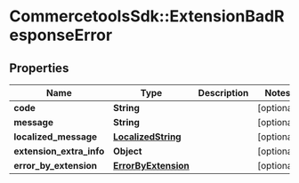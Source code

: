 # CommercetoolsSdk::ExtensionBadResponseError

## Properties
Name | Type | Description | Notes
------------ | ------------- | ------------- | -------------
**code** | **String** |  | [optional] 
**message** | **String** |  | [optional] 
**localized_message** | [**LocalizedString**](LocalizedString.md) |  | [optional] 
**extension_extra_info** | **Object** |  | [optional] 
**error_by_extension** | [**ErrorByExtension**](ErrorByExtension.md) |  | [optional] 


